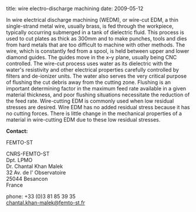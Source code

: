 title: wire electro-discharge machining
date: 2009-05-12 

In wire electrical discharge machining (WEDM), or wire-cut EDM, a thin single-strand metal wire, usually brass, is fed through the workpiece, typically occurring submerged in a tank of dielectric fluid. This process is used to cut plates as thick as 300mm and to make punches, tools and dies from hard metals that are too difficult to machine with other methods. The wire, which is constantly fed from a spool, is held between upper and lower diamond guides. The guides move in the x–y plane, usually being CNC controlled. The wire-cut process uses water as its dielectric with the water's resistivity and other electrical properties carefully controlled by filters and de-ionizer units. The water also serves the very critical purpose of flushing the cut debris away from the cutting zone. Flushing is an important determining factor in the maximum feed rate available in a given material thickness, and poor flushing situations necessitate the reduction of the feed rate.
Wire-cutting EDM is commonly used when low residual stresses are desired. Wire EDM has no added residual stress because it has no cutting forces. There is little change in the mechanical properties of a material in wire-cutting EDM due to these low residual stresses.
<!--break-->
__Contact:__

FEMTO-ST

CNRS-FEMTO-ST  
Dpt. LPMO  
Dr. Chantal Khan Malek  
32 Av. de l' Observatoire  
25044 Besancon  
France  

phone: +33 (0)3 81 85 39 35  
chantal.khan-malek@femto-st.fr